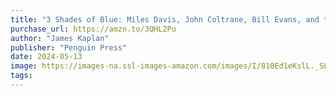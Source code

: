 ```yaml
---
title: "3 Shades of Blue: Miles Davis, John Coltrane, Bill Evans, and the Lost Empire of Cool"
purchase_url: https://amzn.to/3QHL2Pu
author: "James Kaplan"
publisher: "Penguin Press"
date: 2024-05-13
image: https://images-na.ssl-images-amazon.com/images/I/810Ed1eKslL._SL75_.jpg
tags:
---
```


